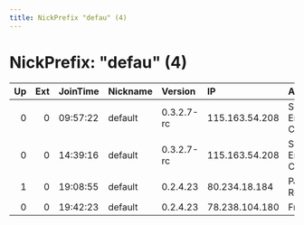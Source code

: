 ```yaml
---
title: NickPrefix "defau" (4)
---
```


# NickPrefix: "defau" (4)

|   Up |   Ext | JoinTime   | Nickname   | Version    | IP             | AS                               | CC   |   ORp |   Dirp | OS      | Contact   |   eFamMembers |
|-----:|------:|:-----------|:-----------|:-----------|:---------------|:---------------------------------|:-----|------:|-------:|:--------|:----------|--------------:|
|    0 |     0 | 09:57:22   | default    | 0.3.2.7-rc | 115.163.54.208 | So-net Entertainment Corporation | jp   | 62813 |      0 | Windows | None      |             1 |
|    0 |     0 | 14:39:16   | default    | 0.3.2.7-rc | 115.163.54.208 | So-net Entertainment Corporation | jp   | 62813 |      0 | Windows | None      |             1 |
|    1 |     0 | 19:08:55   | default    | 0.2.4.23   | 80.234.18.184  | PJSC Rostelecom                  | ru   |   443 |   9030 | Windows | None      |             1 |
|    0 |     0 | 19:42:23   | default    | 0.2.4.23   | 78.238.104.180 | Free SAS                         | fr   |   443 |   9030 | Windows | None      |             1 |
